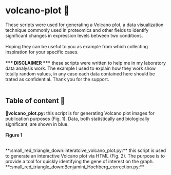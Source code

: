 # volcano-plot :volcano: 
These scripts were used for generating a Volcano plot, a data visualization technique commonly used in proteomics and other fields to identify significant changes in expression levels between two conditions.<br>
<br>
Hoping they can be useful to you as example from which collecting inspiration for your specific cases.<br>
<br>
**\*\*\* DISCLAIMER \*\*\*** these scripts were written to help me in my laboratory data analysis work. The example I used to explain how they work show totally random values, in any case each data contained here should be trated as confidential. Thank you for the support.<br>
<br>
## Table of content :open_book:<br>
**:small_red_triangle_down:volcano_plot.py:** this script is for generating Volcano plot images for publication purposes (Fig. 1). Data, both statistically and biologically significant, are shown in blue. <br><br>
**Figure 1**<br>

<br>
**:small_red_triangle_down:interatcive_volcano_plot.py:** this script is used to generate an interactive Volcano plot via HTML (Fig. 2). The purpose is to provide a tool for quickly identifying the gene of interest on the graph.<br>
**:small_red_triangle_down:Benjamini_Hochberg_correction.py:**
